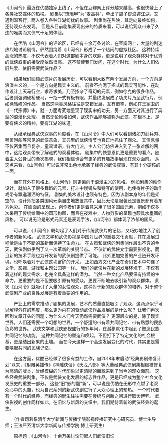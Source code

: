 《山河令》最近在优酷独家上线了，不但在豆瓣网上评分越来越高，也很快登上了各类社交媒体的热榜。 剧集以“琉璃甲”为“麦高芬”，牵出了周子舒浪迹江湖，又遇到温客行，两人卷入各种江湖纷扰的故事。 剧集尚在热映，其走向最终如何，还待观众去发现。 但是从目前剧集表现出来的特质来看，可以说给观众带来了久违的唯美而又侠气十足的体验。

　　在优酷《山河令》的评论区，已经有十余万条讨论，在豆瓣网上，大量的剧迷热烈地讨论剧情，俨然围绕着《山河令》形成了一个热闹的虚拟社区。 这种持续高涨的热度，不仅代表着人们对这部剧本身的欢迎，更是说明了观众群体对于优秀的武侠叙事的接受度依然很高。 这不禁使我们发问，在这个时代，为什么人们依旧热爱、依旧需要武侠作品？

　　如果我们回顾武侠片的发展历史，可以看到大致有两个发展方向，一个方向是浪漫主义的，一个是方向是现实主义的。 前者不拘泥于招式的现实可能性，在动作设计上天马行空，求奇求美，乃至掺杂了奇幻的元素，例如徐克的很多作品。 后者则强调硬桥硬马，一招一式有板有眼，并最终发展成了功夫片乃至武行片，例如徐皓峰的作品。 当然这两类风格往往是交错发展，互有借鉴，例如在王家卫的《一代宗师》中，就一方面考究地呈现了现实中的功夫，另一方面又对其进行了典型的浪漫化处理。 当然无论风格如何，武侠作品能够被称为武侠，在根本上，是要有侠义的精神，要有江湖的味道。

　　从继承经典武侠叙事的角度看，在《山河令》中人们可以看到诸如刀剑兵刃、琴箫游船等常见的武侠意象，其典型的武侠情节也真正地抓住了观众。 其信息量不仅密集而且复杂，童谣谶语，各大门派，主人公们仿佛进入到了一张难解的网中，这给观众带来了解谜式的观看体验。 剧集中的快意恩仇更是重要的看点，随着主人公身世的渐次揭晓，我们相信也会有更多的有趣故事展现在观众面前。 从这点来看，《山河令》可以说非常出色地承袭了经典的武侠叙事，有其十分硬核的一面。

　　而在其外在风格上，《山河令》则更偏向于浪漫主义的风格。 例如剧集的动作设计，就加入了很多舞蹈的元素，打斗中慢镜头和特写的使用，也使得片子的动作戏带有飘逸潇洒的特征。 剧集的美术设计也颇有特色，因为该剧本身的年代是架空的，设计师把各类国风元素自由地放置其中，因此无论是服装还是置景都有着东方色彩。 在画面的呈现上，创作者们更是着意采用了很多国画元素，例如不仅多次采用了传统绘画中的圆形构图，而且在夜戏中，人物剪影的呈现也颇具水墨画的风格。 可以说无论是形式元素还是表现手法，《山河令》都体现了浓郁的国风。

　　可以说，《山河令》既勾起了人们对于传统武侠片的记忆，又巧妙地注入了创作者的新风格。 武侠文学和武侠影视是中国对世界的重要文化贡献，其在发展过程恰是由于不断的革新而保持了生命力。 在古风和武侠的剧集创作层出不穷的今天，武侠剧似乎到了又一次革新的关键节点。 不仅新的武侠文学需要影视化，而且新的技术手段也为开发新的武侠剧提供了可能。 此外更加完善的产业链开发环境，也呼唤着对于武侠这块富矿的开采。 正如西方文化产业在奇幻艺术中勾连了文学、影视、游戏和主题公园等一样。 我们的武侠片在新的发展环境下，不仅有着这样的现实需求，也完全具备这样的潜力。 当然一种文化产品要保有持续的生命力，更重要的是不但要吸引原有的受众，更要不断地去吸引新的观众群体。 此次《山河令》就吸引了大量的女性观众，这种对于新的观众群体的培养，对于整个武侠剧产业的良性发展是有着重要的作用的。

　　产业上的需求推动了剧集的发展，艺术的质量直接吸引了观众，这两点似乎可以解释外在的热度，那么更为内在的驱动武侠作品发展的是什么呢？ 让我们再次回到文章开头的问题：为什么人们今天仍然需要武侠？ 更深层次的是，除了现实世界，人们还需要一个幻想的世界，一个舒适的带有着共同记忆、带有熟悉的民族色彩的世界。 武侠文学和武侠影视盛行的多年间，在潜移默化中起到了塑造民族共同记忆的功能。 这种共同记忆的塑造和唤起，不但打下了特定文化的社会根基，更是结出新果的土壤。 而在今天这样一个高速发展变化的时代，其实更是需要唤起共同的民族记忆。

　　在这方面，优酷已经做了很多有益的工作，自2018年末启动“经典影剧修复计划”以来，《射雕英雄传》《神雕侠侣》《天龙八部》等大量经典武侠剧集相继被修复为高清的版本，曾经模糊的时代印象以更清晰的面貌来到了当今的观众面前。 这些经典武侠剧集，不仅是武侠文化发展的标志性作品，更是已经成为整个社会文化发展史的重要一部分。 这些“旧”影的翻“新”，可以说是优酷在无形中点燃了老观众心中的火苗，也为自己系列的新武侠剧进行了大众心理上的预热。 一个时代要有一个时代的经典，而经典的诞生往往需要在传统与创新之间进行取舍博弈。 武侠影视的创作同样如此，在旧忆与新风的交织中，我们期待着新的武侠经典的诞生。

　　（作者司若系清华大学新闻与传播学院影视传播研究中心研究员、博士生导师；王法严系清华大学新闻与传播学院 博士研究生）

　　原标题：《山河令》：十余万条讨论勾起人们武侠旧忆
